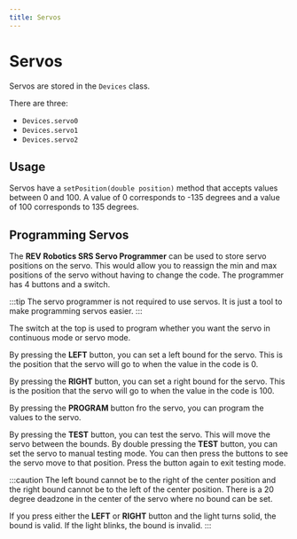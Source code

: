 ```yaml
---
title: Servos
---
```


# Servos

Servos are stored in the `Devices` class.

There are three:
 - `Devices.servo0`
 - `Devices.servo1`
 - `Devices.servo2`

## Usage
Servos have a `setPosition(double position)` method that accepts values between 0 and 100. A value of 0 corresponds to -135 degrees 
and a value of 100 corresponds to 135 degrees.

## Programming Servos
The **REV Robotics SRS Servo Programmer** can be used to store servo positions on the servo. This would allow you to 
reassign the min and max positions of the servo without having to change the code. The programmer has 4 buttons and a switch.

:::tip
The servo programmer is not required to use servos. It is just a tool to make programming servos easier.
:::

The switch at the top is used to program whether you want the servo in continuous mode or servo mode.

By pressing the **LEFT** button, you can set a left bound for the servo. This is the position that the servo will go to when the
value in the code is 0.

By pressing the **RIGHT** button, you can set a right bound for the servo. This is the position that the servo will go to when the
value in the code is 100.

By pressing the **PROGRAM** button fro the servo, you can program the values to the servo.

By pressing the **TEST** button, you can test the servo. This will move the servo between the bounds. By double pressing the **TEST** button, 
you can set the servo to manual testing mode. You can then press the buttons to see the servo move to that position. Press the button again to
exit testing mode.

:::caution
The left bound cannot be to the right of the center position and the right bound cannot be to the left of the center position.
There is a 20 degree deadzone in the center of the servo where no bound can be set.

If you press either the **LEFT** or **RIGHT** button and the light turns solid, the bound is valid. If the light blinks, the bound is invalid.
:::